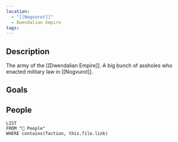 ```yaml
---
location:
  - "[[Nogvurot]]"
  - Dwendalian Empire
tags:
---
```

## Description
The army of the [[Dwendalian Empire]]. A big bunch of assholes who enacted military law in [[Nogvurot]].

## Goals

## People
```dataview
LIST
FROM "🙋 People"
WHERE contains(faction, this.file.link)
```
